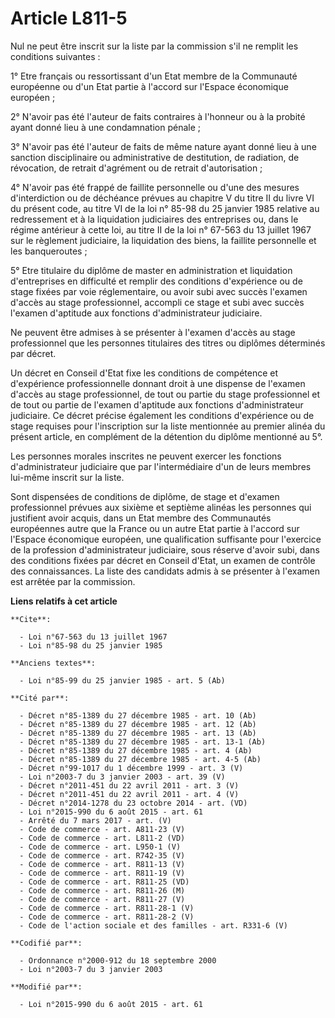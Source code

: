 # Article L811-5

Nul ne peut être inscrit sur la liste par la commission s'il ne remplit les conditions suivantes : 

1° Etre français ou ressortissant d'un Etat membre de la Communauté européenne ou d'un Etat partie à l'accord sur l'Espace
économique européen ; 

2° N'avoir pas été l'auteur de faits contraires à l'honneur ou à la probité ayant donné lieu à une condamnation pénale ; 

3° N'avoir pas été l'auteur de faits de même nature ayant donné lieu à une sanction disciplinaire ou administrative de
destitution, de radiation, de révocation, de retrait d'agrément ou de retrait d'autorisation ; 

4° N'avoir pas été frappé de faillite personnelle ou d'une des mesures d'interdiction ou de déchéance prévues au chapitre V
du titre II du livre VI du présent code, au titre VI de la loi n° 85-98 du 25 janvier 1985 relative au redressement et à la
liquidation judiciaires des entreprises ou, dans le régime antérieur à cette loi, au titre II de la loi n° 67-563 du 13
juillet 1967 sur le règlement judiciaire, la liquidation des biens, la faillite personnelle et les banqueroutes ; 

5° Etre titulaire du diplôme de master en administration et liquidation d'entreprises en difficulté et remplir des conditions
d'expérience ou de stage fixées par voie réglementaire, ou avoir subi avec succès l'examen d'accès au stage professionnel,
accompli ce stage et subi avec succès l'examen d'aptitude aux fonctions d'administrateur judiciaire. 

Ne peuvent être admises à se présenter à l'examen d'accès au stage professionnel que les personnes titulaires des titres ou
diplômes déterminés par décret. 

Un décret en Conseil d'Etat fixe les conditions de compétence et d'expérience professionnelle donnant droit à une dispense de
l'examen d'accès au stage professionnel, de tout ou partie du stage professionnel et de tout ou partie de l'examen d'aptitude
aux fonctions d'administrateur judiciaire. Ce décret précise également les conditions d'expérience ou de stage requises pour
l'inscription sur la liste mentionnée au premier alinéa du présent article, en complément de la détention du diplôme
mentionné au 5°.

Les personnes morales inscrites ne peuvent exercer les fonctions d'administrateur judiciaire que par l'intermédiaire d'un de
leurs membres lui-même inscrit sur la liste. 

Sont dispensées de conditions de diplôme, de stage et d'examen professionnel prévues aux sixième et septième alinéas les
personnes qui justifient avoir acquis, dans un Etat membre des Communautés européennes autre que la France ou un autre Etat
partie à l'accord sur l'Espace économique européen, une qualification suffisante pour l'exercice de la profession
d'administrateur judiciaire, sous réserve d'avoir subi, dans des conditions fixées par décret en Conseil d'Etat, un examen de
contrôle des connaissances. La liste des candidats admis à se présenter à l'examen est arrêtée par la commission.

**Liens relatifs à cet article**

	**Cite**:

	  - Loi n°67-563 du 13 juillet 1967
	  - Loi n°85-98 du 25 janvier 1985

	**Anciens textes**:

	  - Loi n°85-99 du 25 janvier 1985 - art. 5 (Ab)

	**Cité par**:

	  - Décret n°85-1389 du 27 décembre 1985 - art. 10 (Ab)
	  - Décret n°85-1389 du 27 décembre 1985 - art. 12 (Ab)
	  - Décret n°85-1389 du 27 décembre 1985 - art. 13 (Ab)
	  - Décret n°85-1389 du 27 décembre 1985 - art. 13-1 (Ab)
	  - Décret n°85-1389 du 27 décembre 1985 - art. 4 (Ab)
	  - Décret n°85-1389 du 27 décembre 1985 - art. 4-5 (Ab)
	  - Décret n°99-1017 du 1 décembre 1999 - art. 3 (V)
	  - Loi n°2003-7 du 3 janvier 2003 - art. 39 (V)
	  - Décret n°2011-451 du 22 avril 2011 - art. 3 (V)
	  - Décret n°2011-451 du 22 avril 2011 - art. 4 (V)
	  - Décret n°2014-1278 du 23 octobre 2014 - art. (VD)
	  - Loi n°2015-990 du 6 août 2015 - art. 61
	  - Arrêté du 7 mars 2017 - art. (V)
	  - Code de commerce - art. A811-23 (V)
	  - Code de commerce - art. L811-2 (VD)
	  - Code de commerce - art. L950-1 (V)
	  - Code de commerce - art. R742-35 (V)
	  - Code de commerce - art. R811-13 (V)
	  - Code de commerce - art. R811-19 (V)
	  - Code de commerce - art. R811-25 (VD)
	  - Code de commerce - art. R811-26 (M)
	  - Code de commerce - art. R811-27 (V)
	  - Code de commerce - art. R811-28-1 (V)
	  - Code de commerce - art. R811-28-2 (V)
	  - Code de l'action sociale et des familles - art. R331-6 (V)

	**Codifié par**:

	  - Ordonnance n°2000-912 du 18 septembre 2000
	  - Loi n°2003-7 du 3 janvier 2003

	**Modifié par**:

	  - Loi n°2015-990 du 6 août 2015 - art. 61
